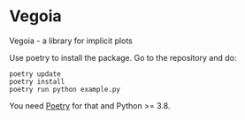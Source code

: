 # Vegoia
Vegoia - a library for implicit plots

Use poetry to install the package. Go to the repository and do:
```
poetry update
poetry install
poetry run python example.py
```

You need [Poetry](https://python-poetry.org/) for that and Python >= 3.8.

